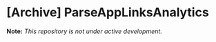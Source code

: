 [Archive] ParseAppLinksAnalytics
====

**Note:** *This repository is not under active development.*
